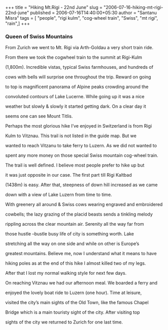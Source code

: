 +++
title = "Hiking Mt.Rigi - 22nd June"
slug = "2006-07-16-hiking-mt-rigi-22nd-june"
published = 2006-07-16T14:40:00+05:30
author = "Santanu Misra"
tags = [ "people", "rigi kulm", "cog-wheel train", "Swiss", "mt rigi", "rain",]
+++
### Queen of Swiss Mountains

From Zurich we went to Mt. Rigi via Arth-Goldau a very short train ride.
From there we took the cogwheel train to the summit at Rigi-Kulm
(1,800m). Incredible vistas, typical Swiss farmhouses, and hundreds of
cows with bells will surprise one throughout the trip. Reward on going
to top is magnificent panorama of Alpine peaks crowding around the
convoluted contours of Lake Lucerne. While going up it was a nice
weather but slowly & slowly it started getting dark. On a clear day it
seems one can see Mount Titlis.  
  

Perhaps the most glorious hike I’ve enjoyed in Switzerland is from Rigi
Kulm to Vitznau. This trail is not listed in the guide map. But we
wanted to reach Vitzanu to take ferry to Luzern. As we did not wanted to
spent any more money on those special Swiss mountain cog-wheel train.
The trail is well defined. I believe most people prefer to hike up but
it was just opposite in our case. The first part till Rigi Kaltbad
(1438m) is easy. After that, steepness of down hill increased as we came
down with a view of Lake Luzern from time to time.  
  

  



With greenery all around & Swiss cows wearing engraved and embroidered
cowbells; the lazy grazing of the placid beasts sends a tinkling melody
rippling across the clear mountain air. Serenity all the way far from
those hustle –bustle busy life of city is something worth. Lake
stretching all the way on one side and while on other is Europe’s
greatest mountains. Believe me, now I understand what it means to have
hiking poles as at the end of this hike I almost killed two of my legs.
After that I lost my normal walking style for next few days.  
  

  


On reaching Vitznau we had our afternoon meal. We boarded a ferry and
enjoyed the lovely boat ride to Luzern (one hour). Time at leisure,
visited the city’s main sights of the Old Town, like the famous Chapel
Bridge which is a main touristy sight of the city. After visiting top
sights of the city we returned to Zurich for one last time.
